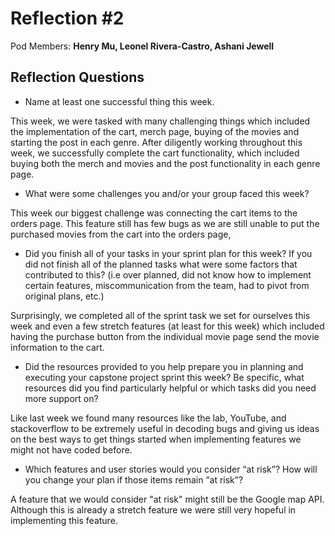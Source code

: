 # Reflection #2

Pod Members: **Henry Mu, Leonel Rivera-Castro, Ashani Jewell**

## Reflection Questions

* Name at least one successful thing this week.

This week, we were tasked with many challenging things which included the implementation of the cart, merch page, buying of the movies and starting the post in each genre. After diligently working throughout this week, we successfully complete the cart functionality, which included buying both the merch and movies and the post functionality in each genre page.

* What were some challenges you and/or your group faced this week?

This week our biggest challenge was connecting the cart items to the orders page. This feature still has few bugs as we are still unable to put the purchased movies from the cart into the orders page,

* Did you finish all of your tasks in your sprint plan for this week? If you did not finish all of the planned tasks what were some factors that contributed to this?  (i.e over planned, did not know how to implement certain features, miscommunication from the team, had to pivot from original plans, etc.)

Surprisingly, we completed all of the sprint task we set for ourselves this week and even a few stretch features (at least for this week)  which included having the purchase button from the individual movie page send the movie information to the cart.

* Did the resources provided to you help prepare you in planning and executing your capstone project sprint this week? Be specific, what resources did you find particularly helpful or which tasks did you need more support on?

Like last week we found many resources like the lab, YouTube, and stackoverflow to be extremely useful in decoding bugs and giving us ideas on the best ways to get things started when implementing features we might not have coded before.

* Which features and user stories would you consider “at risk”? How will you change your plan if those items remain “at risk”?

 A feature that we would consider "at risk" might still be the Google map API. Although this is already a stretch feature we were still very hopeful in implementing this feature.


